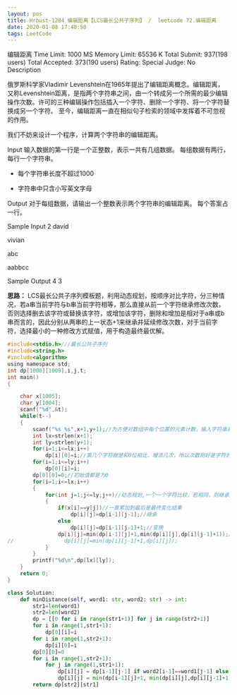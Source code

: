 ```yaml
---
layout: pos
title: Hrbust-1284 编辑距离【LCS最长公共子序列】 /  leetcode 72.编辑距离
date: 2020-01-08 17:40:58
tags: LeetCode
---
```

编辑距离
Time Limit: 1000 MS	Memory Limit: 65536 K
Total Submit: 937(198 users)	Total Accepted: 373(190 users)	Rating: 	Special Judge: No
Description

俄罗斯科学家Vladimir
Levenshtein在1965年提出了编辑距离概念。编辑距离，又称Levenshtein距离，是指两个字符串之间，由一个转成另一个所需的最少编辑操作次数。许可的三种编辑操作包括插入一个字符、删除一个字符、将一个字符替换成另一个字符。
至今，编辑距离一直在相似句子检索的领域中发挥着不可忽视的作用。

我们不妨来设计一个程序，计算两个字符串的编辑距离。

Input
输入数据的第一行是一个正整数，表示一共有几组数据。
每组数据有两行，每行一个字符串。

* 每个字符串长度不超过1000

 - 字符串中只含小写英文字母

Output
对于每组数据，请输出一个整数表示两个字符串的编辑距离。
每个答案占一行。

Sample Input
2
david

vivian

abc

aabbcc

Sample Output
4
3


**思路：** LCS最长公共子序列模板题，利用动态规划，按顺序对比字符，分三种情况，若a串当前字符与b串当前字符相等，那么直接从前一个字符继承修改次数，否则选择删去该字符或替换该字符，或增加该字符，删除和增加是相对于a串或b串而言的，因此分别从两串的上一状态+1来继承并延续修改次数，对于当前字符，选择最小的一种修改方式赋值，用于构造最终最优解。
```c
#include<stdio.h>///最长公共子序列
#include<string.h>
#include<algorithm>
using namespace std;
int dp[1008][1009],i,j,t;
int main()
{

    char x[1005];
    char y[1004];
    scanf("%d",&t);
    while(t--)
    {
        scanf("%s %s",x+1,y+1);//为方便对数组中每个位置的元素计数，输入字符串从首地址位置+1开始
        int lx=strlen(x+1);
        int ly=strlen(y+1);
        for(i=1;i<=lx;i++)
            dp[i][0]=i;//第几个字符就是和0位相比，增添几次，所以次数刚好是字符的位置编号
        for(i=1;i<=ly;i++)
            dp[0][i]=i;
        dp[0][0]=0;//初始值都是为0
        for(i=1;i<=lx;i++)
        {
            for(int j=1;j<=ly;j++)//动态规划,一个一个字符比较，若相同，则继承之前的次数，不同，则从三种变换中筛选最优解
            {
                if(x[i]==y[j])//一直累加到最后是最终变化结果
                    dp[i][j]=dp[i-1][j-1];//继承
                else
                    dp[i][j]=dp[i-1][j-1]+1;//变换
                dp[i][j]=min(dp[i-1][j]+1,min(dp[i][j],dp[i][j-1]+1));//三种情况，插入（增加）、删减、变换，从中取最优解（改变次数最少的）
//                dp[i][j]=min(dp[i][j-1]+1,dp[i][j]);
            }
        }
        printf("%d\n",dp[lx][ly]);
    }
    return 0;
}

```

```py
class Solution:
    def minDistance(self, word1: str, word2: str) -> int:
        str1=len(word1)
        str2=len(word2)
        dp = [[0 for i in range(str1+1)] for j in range(str2+1)]
        for i in range(1,str1+1):
            dp[0][i]=i
        for i in range(1,str2+1):
            dp[i][0]=i
        dp[0][0]=0
        for i in range(1,str2+1):
            for j in range(1,str1+1):
                dp[i][j] = dp[i-1][j-1] if word2[i-1]==word1[j-1] else dp[i-1][j-1]+1
                dp[i][j] = min(dp[i-1][j]+1, min(dp[i][j],dp[i][j-1]+1))
        return dp[str2][str1]
                    
```
